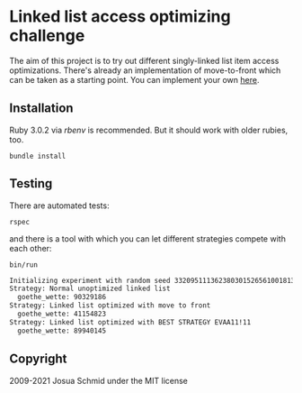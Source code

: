 # Linked list access optimizing challenge

The aim of this project is to try out different singly-linked list item access
optimizations. There's already an implementation of move-to-front which can be
taken as a starting point. You can implement your own [here](lib/strategies/your_own_strategy.rb).

## Installation

Ruby 3.0.2 via *rbenv* is recommended. But it should work with older rubies,
too.

    bundle install

## Testing

There are automated tests:

    rspec

and there is a tool with which you can let different strategies compete with
each other:

    bin/run

```sh
Initializing experiment with random seed 332095111362380301526561001813048765481
Strategy: Normal unoptimized linked list
  goethe_wette: 90329186
Strategy: Linked list optimized with move to front
  goethe_wette: 41154823
Strategy: Linked list optimized with BEST STRATEGY EVAA11!11
  goethe_wette: 89940145
```

## Copyright

2009-2021 Josua Schmid under the MIT license
